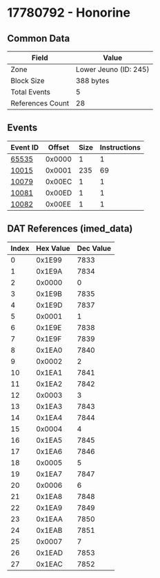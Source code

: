 # 17780792 - Honorine

## Common Data

| Field            | Value                 |
|------------------|-----------------------|
| Zone             | Lower Jeuno (ID: 245) |
| Block Size       | 388 bytes             |
| Total Events     | 5                     |
| References Count | 28                    |

## Events

| Event ID            | Offset   |   Size |   Instructions |
|---------------------|----------|--------|----------------|
| [65535](./65535.md) | 0x0000   |      1 |              1 |
| [10015](./10015.md) | 0x0001   |    235 |             69 |
| [10079](./10079.md) | 0x00EC   |      1 |              1 |
| [10081](./10081.md) | 0x00ED   |      1 |              1 |
| [10082](./10082.md) | 0x00EE   |      1 |              1 |

## DAT References (imed_data)

|   Index | Hex Value   |   Dec Value |
|---------|-------------|-------------|
|       0 | 0x1E99      |        7833 |
|       1 | 0x1E9A      |        7834 |
|       2 | 0x0000      |           0 |
|       3 | 0x1E9B      |        7835 |
|       4 | 0x1E9D      |        7837 |
|       5 | 0x0001      |           1 |
|       6 | 0x1E9E      |        7838 |
|       7 | 0x1E9F      |        7839 |
|       8 | 0x1EA0      |        7840 |
|       9 | 0x0002      |           2 |
|      10 | 0x1EA1      |        7841 |
|      11 | 0x1EA2      |        7842 |
|      12 | 0x0003      |           3 |
|      13 | 0x1EA3      |        7843 |
|      14 | 0x1EA4      |        7844 |
|      15 | 0x0004      |           4 |
|      16 | 0x1EA5      |        7845 |
|      17 | 0x1EA6      |        7846 |
|      18 | 0x0005      |           5 |
|      19 | 0x1EA7      |        7847 |
|      20 | 0x0006      |           6 |
|      21 | 0x1EA8      |        7848 |
|      22 | 0x1EA9      |        7849 |
|      23 | 0x1EAA      |        7850 |
|      24 | 0x1EAB      |        7851 |
|      25 | 0x0007      |           7 |
|      26 | 0x1EAD      |        7853 |
|      27 | 0x1EAC      |        7852 |
